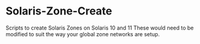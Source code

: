 # Solaris-Zone-Create
Scripts to create Solaris Zones on Solaris 10 and 11
These would need to be modified to suit the way your global zone networks are setup.
